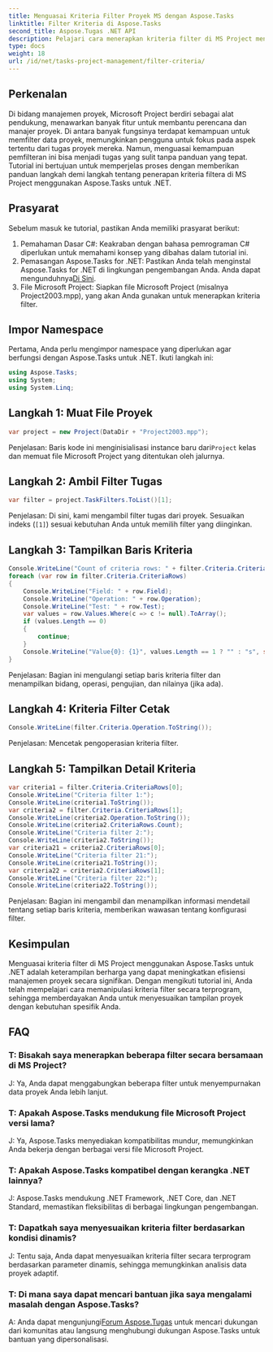 ```yaml
---
title: Menguasai Kriteria Filter Proyek MS dengan Aspose.Tasks
linktitle: Filter Kriteria di Aspose.Tasks
second_title: Aspose.Tugas .NET API
description: Pelajari cara menerapkan kriteria filter di MS Project menggunakan Aspose.Tasks untuk .NET. Tingkatkan efisiensi manajemen proyek dengan analisis data yang ditargetkan.
type: docs
weight: 18
url: /id/net/tasks-project-management/filter-criteria/
---
```

## Perkenalan
Di bidang manajemen proyek, Microsoft Project berdiri sebagai alat pendukung, menawarkan banyak fitur untuk membantu perencana dan manajer proyek. Di antara banyak fungsinya terdapat kemampuan untuk memfilter data proyek, memungkinkan pengguna untuk fokus pada aspek tertentu dari tugas proyek mereka. Namun, menguasai kemampuan pemfilteran ini bisa menjadi tugas yang sulit tanpa panduan yang tepat. Tutorial ini bertujuan untuk memperjelas proses dengan memberikan panduan langkah demi langkah tentang penerapan kriteria filtera di MS Project menggunakan Aspose.Tasks untuk .NET.
## Prasyarat
Sebelum masuk ke tutorial, pastikan Anda memiliki prasyarat berikut:
1. Pemahaman Dasar C#: Keakraban dengan bahasa pemrograman C# diperlukan untuk memahami konsep yang dibahas dalam tutorial ini.
2.  Pemasangan Aspose.Tasks for .NET: Pastikan Anda telah menginstal Aspose.Tasks for .NET di lingkungan pengembangan Anda. Anda dapat mengunduhnya[Di Sini](https://releases.aspose.com/tasks/net/).
3. File Microsoft Project: Siapkan file Microsoft Project (misalnya Project2003.mpp), yang akan Anda gunakan untuk menerapkan kriteria filter.

## Impor Namespace
Pertama, Anda perlu mengimpor namespace yang diperlukan agar berfungsi dengan Aspose.Tasks untuk .NET. Ikuti langkah ini:

```csharp
using Aspose.Tasks;
using System;
using System.Linq;

```

## Langkah 1: Muat File Proyek
```csharp
var project = new Project(DataDir + "Project2003.mpp");
```
 Penjelasan: Baris kode ini menginisialisasi instance baru dari`Project` kelas dan memuat file Microsoft Project yang ditentukan oleh jalurnya.
## Langkah 2: Ambil Filter Tugas
```csharp
var filter = project.TaskFilters.ToList()[1];
```
Penjelasan: Di sini, kami mengambil filter tugas dari proyek. Sesuaikan indeks (`[1]`) sesuai kebutuhan Anda untuk memilih filter yang diinginkan.
## Langkah 3: Tampilkan Baris Kriteria
```csharp
Console.WriteLine("Count of criteria rows: " + filter.Criteria.CriteriaRows.Count);
foreach (var row in filter.Criteria.CriteriaRows)
{
    Console.WriteLine("Field: " + row.Field);
    Console.WriteLine("Operation: " + row.Operation);
    Console.WriteLine("Test: " + row.Test);
    var values = row.Values.Where(c => c != null).ToArray();
    if (values.Length == 0)
    {
        continue;
    }
    Console.WriteLine("Value{0}: {1}", values.Length == 1 ? "" : "s", string.Join(", ", values));
}
```
Penjelasan: Bagian ini mengulangi setiap baris kriteria filter dan menampilkan bidang, operasi, pengujian, dan nilainya (jika ada).
## Langkah 4: Kriteria Filter Cetak
```csharp
Console.WriteLine(filter.Criteria.Operation.ToString());
```
Penjelasan: Mencetak pengoperasian kriteria filter.
## Langkah 5: Tampilkan Detail Kriteria
```csharp
var criteria1 = filter.Criteria.CriteriaRows[0];
Console.WriteLine("Criteria filter 1:");
Console.WriteLine(criteria1.ToString());
var criteria2 = filter.Criteria.CriteriaRows[1];
Console.WriteLine(criteria2.Operation.ToString());
Console.WriteLine(criteria2.CriteriaRows.Count);
Console.WriteLine("Criteria filter 2:");
Console.WriteLine(criteria2.ToString());
var criteria21 = criteria2.CriteriaRows[0];
Console.WriteLine("Criteria filter 21:");
Console.WriteLine(criteria21.ToString());
var criteria22 = criteria2.CriteriaRows[1];
Console.WriteLine("Criteria filter 22:");
Console.WriteLine(criteria22.ToString());
```
Penjelasan: Bagian ini mengambil dan menampilkan informasi mendetail tentang setiap baris kriteria, memberikan wawasan tentang konfigurasi filter.

## Kesimpulan
Menguasai kriteria filter di MS Project menggunakan Aspose.Tasks untuk .NET adalah keterampilan berharga yang dapat meningkatkan efisiensi manajemen proyek secara signifikan. Dengan mengikuti tutorial ini, Anda telah mempelajari cara memanipulasi kriteria filter secara terprogram, sehingga memberdayakan Anda untuk menyesuaikan tampilan proyek dengan kebutuhan spesifik Anda.
## FAQ
### T: Bisakah saya menerapkan beberapa filter secara bersamaan di MS Project?
J: Ya, Anda dapat menggabungkan beberapa filter untuk menyempurnakan data proyek Anda lebih lanjut.
### T: Apakah Aspose.Tasks mendukung file Microsoft Project versi lama?
J: Ya, Aspose.Tasks menyediakan kompatibilitas mundur, memungkinkan Anda bekerja dengan berbagai versi file Microsoft Project.
### T: Apakah Aspose.Tasks kompatibel dengan kerangka .NET lainnya?
J: Aspose.Tasks mendukung .NET Framework, .NET Core, dan .NET Standard, memastikan fleksibilitas di berbagai lingkungan pengembangan.
### T: Dapatkah saya menyesuaikan kriteria filter berdasarkan kondisi dinamis?
J: Tentu saja, Anda dapat menyesuaikan kriteria filter secara terprogram berdasarkan parameter dinamis, sehingga memungkinkan analisis data proyek adaptif.
### T: Di mana saya dapat mencari bantuan jika saya mengalami masalah dengan Aspose.Tasks?
 A: Anda dapat mengunjungi[Forum Aspose.Tugas](https://forum.aspose.com/c/tasks/15) untuk mencari dukungan dari komunitas atau langsung menghubungi dukungan Aspose.Tasks untuk bantuan yang dipersonalisasi.